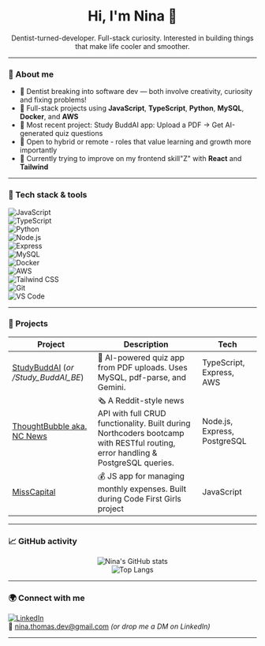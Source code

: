 <h1 align="center">Hi, I'm Nina 👋</h1>
<p align="center">
Dentist-turned-developer. Full-stack curiosity. Interested in building things that make life cooler and smoother.
</p>

---

### 🧠 About me

- 🦷 Dentist breaking into software dev — both involve creativity, curiosity and fixing problems!
- 🧰 Full-stack projects using **JavaScript**, **TypeScript**, **Python**, **MySQL**, **Docker**, and **AWS**  
- 🧪 Most recent project: Study BuddAI app: Upload a PDF → Get AI-generated quiz questions  
- 🧳 Open to hybrid or remote - roles that value learning and growth more importantly
- 🧵 Currently trying to improve on my frontend skill"Z" with **React** and **Tailwind**

---

### 🔧 Tech stack & tools

![JavaScript](https://img.shields.io/badge/-JavaScript-black?style=flat-square&logo=javascript)  
![TypeScript](https://img.shields.io/badge/-TypeScript-3178C6?style=flat-square&logo=typescript&logoColor=white)  
![Python](https://img.shields.io/badge/-Python-3776AB?style=flat-square&logo=python&logoColor=white)  
![Node.js](https://img.shields.io/badge/-Node.js-339933?style=flat-square&logo=node.js&logoColor=white)  
![Express](https://img.shields.io/badge/-Express.js-grey?style=flat-square&logo=express&logoColor=white)  
![MySQL](https://img.shields.io/badge/-MySQL-4479A1?style=flat-square&logo=mysql&logoColor=white)  
![Docker](https://img.shields.io/badge/-Docker-2496ED?style=flat-square&logo=docker&logoColor=white)  
![AWS](https://img.shields.io/badge/-AWS-232F3E?style=flat-square&logo=amazon-aws)  
![Tailwind CSS](https://img.shields.io/badge/-Tailwind-06B6D4?style=flat-square&logo=tailwindcss&logoColor=white)  
![Git](https://img.shields.io/badge/-Git-F05032?style=flat-square&logo=git&logoColor=white)  
![VS Code](https://img.shields.io/badge/-VS%20Code-007ACC?style=flat-square&logo=visual-studio-code)

---

### 🚀 Projects

| Project | Description | Tech |
|--------|-------------|------|
| [StudyBuddAI](https://github.com/CharmingBeetle/Study_BuddAI_FE) (*or /Study_BuddAI_BE*) | 🧠 AI-powered quiz app from PDF uploads. Uses MySQL, pdf-parse, and Gemini. | TypeScript, Express, AWS |
| [ThoughtBubble aka. NC News](https://github.com/CharmingBeetle/nc_news) | 🗞️ A Reddit-style news API with full CRUD functionality. Built during Northcoders bootcamp with RESTful routing, error handling & PostgreSQL queries. | Node.js, Express, PostgreSQL |
| [MissCapital](https://github.com/CharmingBeetle/BudgetApp) | 💰 JS app for managing monthly expenses. Built during Code First Girls project | JavaScript |

---

### 📈 GitHub activity

<p align="center">
  <img src="https://github-readme-stats.vercel.app/api?username=CharmingBeetle&show_icons=true&hide=issues&theme=radical" alt="Nina's GitHub stats" />
  <br />
  <img src="https://github-readme-stats.vercel.app/api/top-langs/?username=CharmingBeetle&layout=compact&theme=radical" alt="Top Langs" />
</p>

---

### 🌍 Connect with me

[![LinkedIn](https://img.shields.io/badge/-LinkedIn-0A66C2?style=flat-square&logo=linkedin&logoColor=white)](https://www.linkedin.com/in/charmingbeetle/)  
📧 nina.thomas.dev@gmail.com *(or drop me a DM on LinkedIn)*

---


